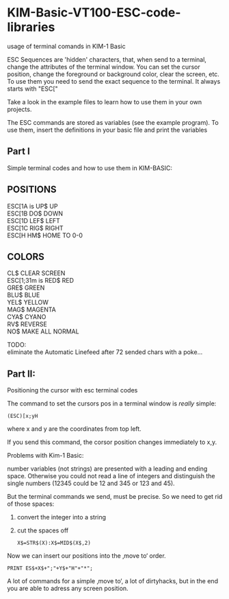 # KIM-Basic-VT100-ESC-code-libraries
usage of terminal comands in KIM-1 Basic

ESC Sequences are 'hidden' characters, that, when send to a terminal, change the attributes of the terminal window.
You can set the cursor position, change the foreground or background color, clear the screen, etc.
To use them you need to send the exact sequence to the terminal. 
It always starts with "ESC\["

Take a look in the example files to learn how to use them in your own projects. 

The ESC commands are stored as variables (see the example program).
To use them, insert the definitions in your basic file and print the variables

Part I
------
Simple terminal codes and how to use them in KIM-BASIC: 

POSITIONS
---------
ESC\[1A is UP$ UP<br>
ESC\[1B DO$ DOWN<br>
ESC\[1D LEF$ LEFT<br>
ESC\[1C RIG$ RIGHT<br>
ESC\[H HM$ HOME TO 0-0<br>

COLORS
------
CL$ CLEAR SCREEN<br>
ESC\[1;31m is RED$ RED<br>
GRE$ GREEN<br>
BLU$ BLUE<br>
YEL$ YELLOW<br>
MAG$ MAGENTA<br>
CYA$ CYANO<br>
RV$ REVERSE<br>
NO$ MAKE ALL NORMAL<br>

TODO:<br>
eliminate the Automatic Linefeed after 72 sended chars with a poke... 


Part II:
--------

Positioning the cursor with esc terminal codes

The command to set the cursors pos in a terminal window is _really_ simple:

    (ESC)[x;yH

where x and y are the coordinates from top left.

If you send this command, the corsor position changes  immediately to x,y. 

Problems with Kim-1 Basic:

number variables (not strings) are presented with a leading and ending space. Otherwise you could not read a line of integers and distinguish the single numbers (12345 could be 12 and 345 or 123 and 45). 

But the terminal commands we send, must be precise. So we need to get rid of those spaces:

 1. convert the integer into a string
 2. cut the spaces off

        X$=STR$(X):X$=MID$(X$,2)

Now we can insert our positions into the ‚move to‘ order.

    PRINT ES$+X$+";"+Y$+"H"+"*";

A lot of commands for a simple ‚move to‘, a lot of dirtyhacks, but in the end you are able to adress any screen position. 
